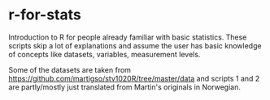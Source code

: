 # r-for-stats
Introduction to R for people already familiar with basic statistics. These scripts skip a lot of explanations and assume the user has basic knowledge of concepts like datasets, variables, measurement levels. 

Some of the datasets are taken from 
https://github.com/martigso/stv1020R/tree/master/data
and scripts 1 and 2 are partly/mostly just translated from Martin's originals in Norwegian.
